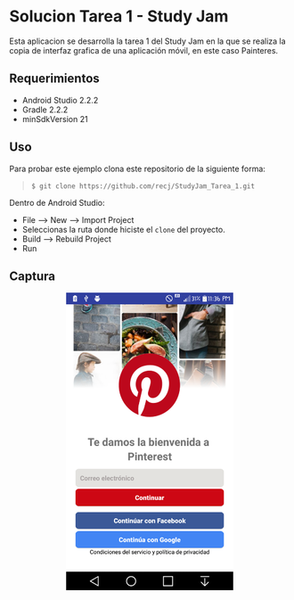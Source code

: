 Solucion Tarea 1 - Study Jam
========================

Esta aplicacion se desarrolla la tarea 1 del Study Jam en la que se realiza la copia de interfaz grafica de
una aplicación móvil, en este caso Painteres.

Requerimientos
------------

  * Android Studio 2.2.2
  * Gradle 2.2.2
  * minSdkVersion 21


Uso
---------
Para probar este ejemplo clona este repositorio de la siguiente forma:
>
>     $ git clone https://github.com/recj/StudyJam_Tarea_1.git

Dentro de Android Studio:

* File --> New --> Import Project
* Seleccionas la ruta donde hiciste el `clone` del proyecto.
* Build --> Rebuild Project
* Run

Captura
---------

<div align="center">
    <center>
        <img src="/img/captura.png" width="300">
    </center>
</div>
<br><br>
